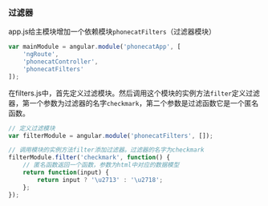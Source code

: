 ### 过滤器

app.js给主模块增加一个依赖模块`phonecatFilters`（过滤器模块）

```javascript
var mainModule = angular.module('phonecatApp', [
    'ngRoute',
    'phonecatController',
    'phonecatFilters'
]);
```

在filters.js中，首先定义过滤模块。然后调用这个模块的实例方法`filter`定义过滤器，第一个参数为过滤器的名字`checkmark`，第二个参数是过滤函数它是一个匿名函数。

```javascript
// 定义过滤模块
var filterModule = angular.module('phonecatFilters', []);

// 调用模块的实例方法filter添加过滤器。过滤器的名字为checkmark
filterModule.filter('checkmark', function() {
    // 匿名函数返回一个函数，参数为html中对应的数据模型
    return function(input) {
        return input ? '\u2713' : '\u2718';
    };
});
```
